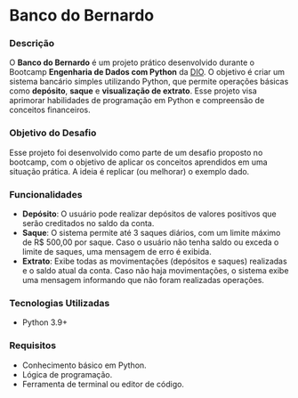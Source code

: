 # Banco do Bernardo

### Descrição
O **Banco do Bernardo** é um projeto prático desenvolvido durante o Bootcamp **Engenharia de Dados com Python** da [DIO](https://www.dio.me/).
O objetivo é criar um sistema bancário simples utilizando Python, que permite operações básicas como **depósito**, **saque** e **visualização de extrato**.
Esse projeto visa aprimorar habilidades de programação em Python e compreensão de conceitos financeiros.

### Objetivo do Desafio
Esse projeto foi desenvolvido como parte de um desafio proposto no bootcamp, com o objetivo de aplicar os conceitos aprendidos em uma situação prática.
A ideia é replicar (ou melhorar) o exemplo dado.

### Funcionalidades
- **Depósito**: O usuário pode realizar depósitos de valores positivos que serão creditados no saldo da conta.
- **Saque**: O sistema permite até 3 saques diários, com um limite máximo de R$ 500,00 por saque. Caso o usuário não tenha saldo ou exceda o limite de saques, uma mensagem de erro é exibida.
- **Extrato**: Exibe todas as movimentações (depósitos e saques) realizadas e o saldo atual da conta. Caso não haja movimentações, o sistema exibe uma mensagem informando que não foram realizadas operações.

### Tecnologias Utilizadas
- Python 3.9+

### Requisitos
- Conhecimento básico em Python.
- Lógica de programação.
- Ferramenta de terminal ou editor de código.
